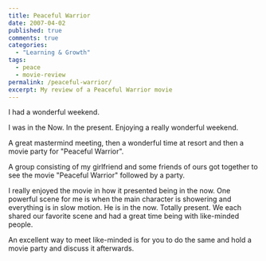 ```yaml
---
title: Peaceful Warrior
date: 2007-04-02
published: true
comments: true
categories:
  - "Learning & Growth"
tags:
  - peace
  - movie-review
permalink: /peaceful-warrior/
excerpt: My review of a Peaceful Warrior movie
---
```

I had a wonderful weekend.

I was in the Now.  In the present.  Enjoying a really wonderful weekend.

A great mastermind meeting, then a wonderful time at resort and then a movie party for "Peaceful Warrior".

A group consisting of my girlfriend and some friends of ours got together to see the movie "Peaceful Warrior" followed by a party.

I really enjoyed the movie in how it presented being in the now.  One powerful scene for me is when the main character is showering and everything is in slow motion.  He is in the now.  Totally present.  We each shared our favorite scene and had a great time being with like-minded people.

An excellent way to meet like-minded is for you to do the same and hold a movie party and discuss it afterwards.